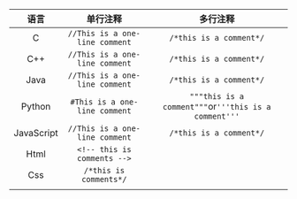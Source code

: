 |    语言    |            单行注释            |                       多行注释                       |
| :--------: | :----------------------------: | :--------------------------------------------------: |
|     C      | `//This is a one-line comment` |               `/*this is a comment*/`                |
|    C++     | `//This is a one-line comment` |               `/*this is a comment*/`                |
|    Java    | `//This is a one-line comment` |               `/*this is a comment*/`                |
|   Python   | `#This is a one-line comment`  | `"""this is a comment"""`or`'''this is a comment'''` |
| JavaScript | `//This is a one-line comment` |               `/*this is a comment*/`                |
|    Html    |  `<!-- this is comments -->`   |                                                      |
|    Css     |     `/*this is comments*/`     |                                                      |
|            |                                |                                                      |

